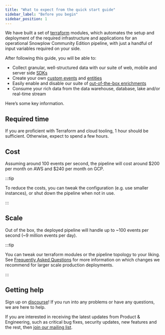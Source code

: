 ```yaml
---
title: "What to expect from the quick start guide"
sidebar_label: "Before you begin"
sidebar_position: 1
---
```


We have built a set of [terraform](https://www.terraform.io/docs/language/modules/develop/index.html) modules, which automates the setup and deployment of the required infrastructure and applications for an operational Snowplow Community Edition pipeline, with just a handful of input variables required on your side.

After following this guide, you will be able to: 

- Collect granular, well-structured data with our suite of web, mobile and server side [SDKs](/docs/collecting-data/collecting-from-own-applications/index.md)
- Create your own [custom events](/docs/understanding-your-pipeline/events/index.md#self-describing-events) and [entities](/docs/understanding-your-pipeline/entities/index.md#custom-entities)
- Easily enable and disable our suite of [out-of-the-box enrichments](/docs/enriching-your-data/available-enrichments/index.md) 
- Consume your rich data from the data warehouse, database, lake and/or real-time stream

Here’s some key information.

## Required time

If you are proficient with Terraform and cloud tooling, 1 hour should be sufficient. Otherwise, expect to spend a few hours.

## Cost

Assuming around 100 events per second, the pipeline will cost around $200 per month on AWS and $240 per month on GCP.

:::tip

To reduce the costs, you can tweak the configuration (e.g. use smaller instances), or shut down the pipeline when not in use.

:::

## Scale

Out of the box, the deployed pipeline will handle up to ~100 events per second (~9 million events per day).

:::tip

You can tweak our terraform modules or the pipeline topology to your liking. See [Frequently Asked Questions](/docs/getting-started-on-snowplow-open-source/faq/index.md#how-do-i-make-the-pipeline-production-ready) for more information on which changes we recommend for larger scale production deployments.

:::

## Getting help

Sign up on [discourse](https://discourse.snowplow.io/)! If you run into any problems or have any questions, we are here to help.

If you are interested in receiving the latest updates from Product & Engineering, such as critical bug fixes, security updates, new features and the rest, then [join our mailing list](https://go.snowplowanalytics.com/get-snowplow-technology-updates).

